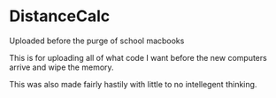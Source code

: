 # DistanceCalc
Uploaded before the purge of school macbooks

This is for uploading all of what code I want before the new computers arrive and wipe the memory.

This was also made fairly hastily with little to no intellegent thinking.
